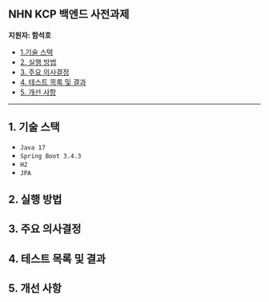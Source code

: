 ## NHN KCP 백엔드 사전과제

**지원자: 함석호** 
- [1.기술 스택](#1-기술-스택)
- [2. 실행 방법](#2-실행-방법)
- [3. 주요 의사결정](#3-주요-의사결정)
- [4. 테스트 목록 및 결과](#4-테스트-목록-및-결과)
- [5. 개선 사항](#5-개선-사항)

---

## 1. 기술 스택
- `Java 17`
- `Spring Boot 3.4.3`
- `H2`
- `JPA`

## 2. 실행 방법

## 3. 주요 의사결정

## 4. 테스트 목록 및 결과

## 5. 개선 사항
